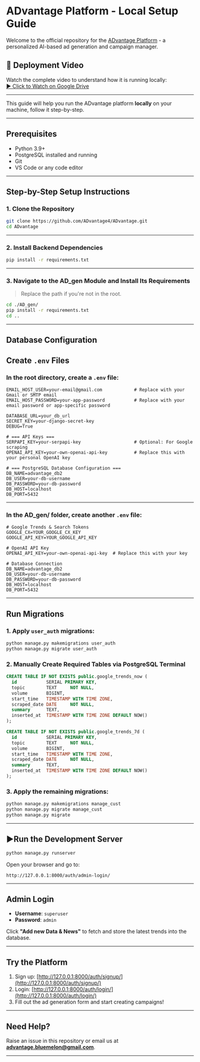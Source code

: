# ADvantage Platform - Local Setup Guide

Welcome to the official repository for the [ADvantage Platform](https://github.com/ADvantage4/ADvantage) - a personalized AI-based ad generation and campaign manager.

## 🎥 Deployment Video

Watch the complete video to understand how it is running locally:  
[▶️ Click to Watch on Google Drive](https://drive.google.com/file/d/1KeWCzw6tdsMkPh0RsnudlJuqeeJiG-As/view?usp=drivesdk)

---


This guide will help you run the ADvantage platform **locally** on your machine, follow it step-by-step.

---

## Prerequisites

- Python 3.9+
- PostgreSQL installed and running
- Git
- VS Code or any code editor

---

## Step-by-Step Setup Instructions

### 1. Clone the Repository

```bash
git clone https://github.com/ADvantage4/ADvantage.git
cd ADvantage
```

---

### 2. Install Backend Dependencies

```bash
pip install -r requirements.txt
```

---

### 3. Navigate to the AD_gen Module and Install Its Requirements

> Replace the path if you're not in the root.

```bash
cd ./AD_gen/
pip install -r requirements.txt
cd ..
```

---

## Database Configuration

## Create `.env` Files

### In the **root directory**, create a `.env` file:

```env
EMAIL_HOST_USER=your-email@gmail.com            # Replace with your Gmail or SMTP email
EMAIL_HOST_PASSWORD=your-app-password           # Replace with your email password or app-specific password

DATABASE_URL=your_db_url 
SECRET_KEY=your-django-secret-key
DEBUG=True

# === API Keys ===
SERPAPI_KEY=your-serpapi-key                    # Optional: For Google scraping
OPENAI_API_KEY=your-own-openai-api-key          # Replace this with your personal OpenAI key

# === PostgreSQL Database Configuration ===
DB_NAME=advantage_db2
DB_USER=your-db-username
DB_PASSWORD=your-db-password
DB_HOST=localhost
DB_PORT=5432
```

---

### In the **AD_gen/** folder, create another `.env` file:

```env
# Google Trends & Search Tokens
GOOGLE_CX=YOUR_GOOGLE_CX_KEY
GOOGLE_API_KEY=YOUR_GOOGLE_API_KEY

# OpenAI API Key
OPENAI_API_KEY=your-own-openai-api-key  # Replace this with your key

# Database Connection
DB_NAME=advantage_db2
DB_USER=your-db-username
DB_PASSWORD=your-db-password
DB_HOST=localhost
DB_PORT=5432
```

---

## Run Migrations

### 1. Apply `user_auth` migrations:

```bash
python manage.py makemigrations user_auth
python manage.py migrate user_auth
```

### 2. Manually Create Required Tables via PostgreSQL Terminal

```sql
CREATE TABLE IF NOT EXISTS public.google_trends_now (
  id           SERIAL PRIMARY KEY,
  topic        TEXT     NOT NULL,
  volume       BIGINT,
  start_time   TIMESTAMP WITH TIME ZONE,
  scraped_date DATE     NOT NULL,
  summary      TEXT,
  inserted_at  TIMESTAMP WITH TIME ZONE DEFAULT NOW()
);

CREATE TABLE IF NOT EXISTS public.google_trends_7d (
  id           SERIAL PRIMARY KEY,
  topic        TEXT     NOT NULL,
  volume       BIGINT,
  start_time   TIMESTAMP WITH TIME ZONE,
  scraped_date DATE     NOT NULL,
  summary      TEXT,
  inserted_at  TIMESTAMP WITH TIME ZONE DEFAULT NOW()
);
```

### 3. Apply the remaining migrations:

```bash
python manage.py makemigrations manage_cust
python manage.py migrate manage_cust
python manage.py migrate
```

---

## ▶Run the Development Server

```bash
python manage.py runserver
```

Open your browser and go to:

```
http://127.0.0.1:8000/auth/admin-login/
```

---

## Admin Login

- **Username**: `superuser`
- **Password**: `admin`

Click **"Add new Data & News"** to fetch and store the latest trends into the database.

---

## Try the Platform

1. Sign up: [http://127.0.0.1:8000/auth/signup/](http://127.0.0.1:8000/auth/signup/)
2. Login: [http://127.0.0.1:8000/auth/login/](http://127.0.0.1:8000/auth/login/)
3. Fill out the ad generation form and start creating campaigns!

---

## Need Help?

Raise an issue in this repository or email us at **advantage.bluemelon@gmail.com**.

---
